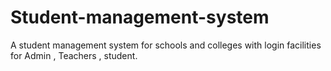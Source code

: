 # Student-management-system
A student management system for schools and colleges with login facilities for Admin , Teachers , student.
